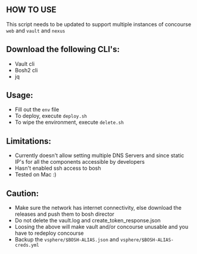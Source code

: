 HOW TO USE
----------

This script needs to be updated to support multiple instances of concourse `web` and `vault` and `nexus`

Download the following CLI's:
-----------------------------

-	Vault cli
-	Bosh2 cli
-	jq

Usage:
------

-	Fill out the `env` file
-	To deploy, execute `deploy.sh`
-	To wipe the environment, execute `delete.sh`

Limitations:
------------

-	Currently doesn't allow setting multiple DNS Servers and since static IP's for all the components accessible by developers
-	Hasn't enabled ssh access to bosh
-	Tested on Mac :)

Caution:
--------

-	Make sure the network has internet connectivity, else download the releases and push them to bosh director
-	Do not delete the vault.log and create_token_response.json
-	Loosing the above will make vault and/or concourse unusable and you have to redeploy concourse
-	Backup the `vsphere/$BOSH-ALIAS.json` and `vsphere/$BOSH-ALIAS-creds.yml`
